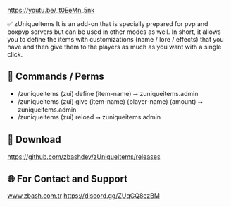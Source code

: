 https://youtu.be/_t0EeMn_5nk

✅ zUniqueItems It is an add-on that is specially prepared for pvp and boxpvp servers but can be used in other modes as well. In short, it allows you to define the items with customizations (name / lore / effects) that you have and then give them to the players as much as you want with a single click.

## 🚀 Commands / Perms

- /zuniqueitems (zui) define (item-name) ⭢ zuniqueitems.admin
- /zuniqueitems (zui) give (item-name) (player-name) (amount) ⭢ zuniqueitems.admin
- /zuniqueitems (zui) reload ⭢ zuniqueitems.admin

## 📁 Download 

https://github.com/zbashdev/zUniqueItems/releases

## 🌐 For Contact and Support

www.zbash.com.tr
https://discord.gg/ZUqGQ8ezBM








